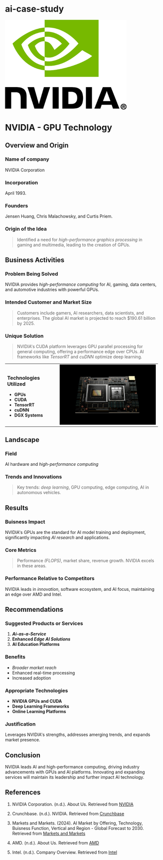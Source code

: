 # ai-case-study

<img src= NVIDIA_logo.png width="400">


# NVIDIA - GPU Technology


## Overview and Origin

### Name of company
NVIDIA Corporation 

### Incorporation
April 1993.

### Founders
Jensen Huang, Chris Malachowsky, and Curtis Priem.

### Origin of the Idea
> Identified a need for *high-performance graphics processing* in gaming and multimedia, leading to the creation of GPUs.


## Business Activities

### Problem Being Solved
NVIDIA provides *high-performance computing* for AI, gaming, data centers, and automotive industries with powerful GPUs.

### Intended Customer and Market Size
> Customers include gamers, AI researchers, data scientists, and enterprises. The global AI market is projected to reach $190.61 billion by 2025.

### Unique Solution
> NVIDIA's CUDA platform leverages GPU parallel processing for general computing, offering a performance edge over CPUs. AI frameworks like *TensorRT* and *cuDNN* optimize deep learning.

<table>
  <tr>
    <td>
      <h3>Technologies Utilized</h3>
      <ul>
        <li><strong>GPUs</strong></li>
        <li><strong>CUDA</strong></li>
        <li><strong>TensorRT</strong></li>
        <li><strong>cuDNN</strong></li>
        <li><strong>DGX Systems</strong></li>
      </ul>
    </td>
    <td style="text-align: right; vertical-align: top;">
      <img src=NVIDIA_chip.jpeg alt="chip" style="width: 400px;">
    </td>
  </tr>
</table>


## Landscape

### Field
AI hardware and *high-performance computing*

### Trends and Innovations
> Key trends: *deep learning*, GPU computing, edge computing, AI in autonomous vehicles.



## Results

### Buisness Impact
NVIDIA's GPUs are the standard for AI model training and deployment, significantly impacting *AI research* and applications.

### Core Metrics
> Performance *(FLOPS)*, market share, revenue growth. NVIDIA excels in these areas.

### Performance Relative to Competitors
NVIDIA leads in *innovation*, software ecosystem, and AI focus, maintaining an edge over AMD and Intel.



## Recommendations

### Suggested Products or Services
1. ***Ai-as-a-Service***
2. **Enhanced *Edge AI Solutions***
3. **AI Education Platforms**

### Benefits
* *Broader market reach*
* Enhanced real-time processing
* Increased adoption

### Appropriate Technologies
* **NVIDIA GPUs and CUDA**
* **Deep Learning Frameworks**
* **Online Learning Platforms**

### Justification
Leverages NVIDIA's strengths, addresses amerging trends, and expands market presence.


## Conclusion
NVIDIA leads AI and high-performance computing, driving industry advancements with GPUs and AI platforms. Innovating and expanding services will maintain its leadership and further impact AI technology.

## References
1. NVIDIA Corporation. (n.d.). About Us. Retrieved from [NVIDIA](https://www.nvidia.com/en-us/about-nvidia/#About%20Us)
2. Crunchbase. (n.d.). NVIDIA. Retrieved from [Crunchbase](https://www.crunchbase.com/organization/nvidia)
3. Markets and Markets. (2024). AI Market by Offering, Technology, Buisness Function, Vertical and Region - Global Forecast to 2030. Retrieved from [Markets and Markets](https://www.marketsandmarkets.com/Market-Reports/artificial-intelligence-market-74851580.html)
4. AMD. (n.d.). About Us. Retrieved from [AMD](https://www.amd.com/en/corporate.html)
5. Intel. (n.d.). Company Overview. Retrieved from [Intel](https://www.intel.com/content/www/us/en/company-overview/company-overview.html)

    </div>
</div>